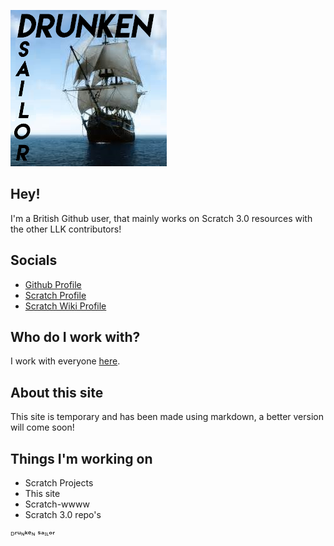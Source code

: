 ![drunken-sailor7.github.io](logo.png)

## Hey!
I'm a British Github user, that mainly works on Scratch 3.0 resources with the other LLK contributors!

## Socials 
- [Github Profile](https://github.com/Drunken-Sailor7)
- [Scratch Profile](https://scratch.mit.edu/users/Drunken_Sailor)
- [Scratch Wiki Profile](https://wiki.scratch.mit.edu/wiki/User:Drunken_Sailor)

## Who do I work with?
I work with everyone [here](https://github.com/Drunken-Sailor7?tab=following).

## About this site
This site is temporary and has been made using markdown, a better version will come soon!

## Things I'm working on
- Scratch Projects
- This site
- Scratch-wwww
- Scratch 3.0 repo's



ᴰʳᵘᶰᵏᵉᶰ ˢᵃᶦᶫᵒʳ 
